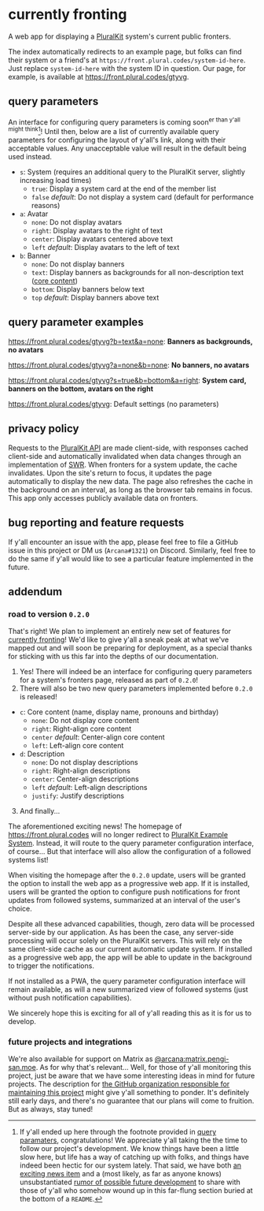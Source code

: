 # currently fronting

A web app for displaying a [PluralKit](https://pluralkit.me/) system's current public fronters.

The index automatically redirects to an example page, but folks can find their system or a friend's at `https://front.plural.codes/system-id-here`. Just replace `system-id-here` with the system ID in question. Our page, for example, is available at https://front.plural.codes/gtyvg.

## query parameters

An interface for configuring query parameters is coming soon<sup>er than y'all might think</sup>[^0.2.0]! Until then, below are a list of currently available query parameters for configuring the layout of y'all's link, along with their acceptable values. Any unacceptable value will result in the default being used instead.

- `s`: System (requires an additional query to the PluralKit server, slightly increasing load times)
  - `true`: Display a system card at the end of the member list
  - `false` _default_: Do not display a system card (default for performance reasons)
- `a`: Avatar
  - `none`: Do not display avatars
  - `right`: Display avatars to the right of text
  - `center`: Display avatars centered above text
  - `left` _default_: Display avatars to the left of text
- `b`: Banner
  - `none`: Do not display banners
  - `text`: Display banners as backgrounds for all non-description text ([core content](#road-to-version-020))
  - `bottom`: Display banners below text
  - `top` _default_: Display banners above text

## query parameter examples

https://front.plural.codes/gtyvg?b=text&a=none: **Banners as backgrounds, no avatars**

https://front.plural.codes/gtyvg?a=none&b=none: **No banners, no avatars**

https://front.plural.codes/gtyvg?s=true&b=bottom&a=right: **System card, banners on the bottom, avatars on the right**

https://front.plural.codes/gtyvg: Default settings (no parameters)

## privacy policy

Requests to the [PluralKit API](https://pluralkit.me/api/) are made client-side, with responses cached client-side and automatically invalidated when data changes through an implementation of [SWR](https://swr.vercel.app/). When fronters for a system update, the cache invalidates. Upon the site's return to focus, it updates the page automatically to display the new data. The page also refreshes the cache in the background on an interval, as long as the browser tab remains in focus. This app only accesses publicly available data on fronters.

## bug reporting and feature requests

If y'all encounter an issue with the app, please feel free to file a GitHub issue in this project or DM us (`Arcana#1321`) on Discord. Similarly, feel free to do the same if y'all would like to see a particular feature implemented in the future.

## addendum

[^0.2.0]: If y'all ended up here through the footnote provided in [query paramaters](#query-parameters), congratulations! We appreciate y'all taking the the time to follow our project's development. We know things have been a little slow here, but life has a way of catching up with folks, and things have indeed been hectic for our system lately. That said, we have both [an exciting news item](#road-to-version-020) and a (most likely, as far as anyone knows) unsubstantiated [rumor of possible future development](#future-projects-and-integrations) to share with those of y'all who somehow wound up in this far-flung section buried at the bottom of a `README`.

### road to version `0.2.0`

That's right! We plan to implement an entirely new set of features for [currently fronting](https://front.plural.codes)! We'd like to give y'all a sneak peak at what we've mapped out and will soon be preparing for deployment, as a special thanks for sticking with us this far into the depths of our documentation.

1. Yes! There will indeed be an interface for configuring query parameters for a system's fronters page, released as part of `0.2.0`!
2. There will also be two new query parameters implemented before `0.2.0` is released!

- `c`: Core content (name, display name, pronouns and birthday)
  - `none`: Do not display core content
  - `right`: Right-align core content
  - `center` _default_: Center-align core content
  - `left`: Left-align core content
- `d`: Description
  - `none`: Do not display descriptions
  - `right`: Right-align descriptions
  - `center`: Center-align descriptions
  - `left` _default_: Left-align descriptions
  - `justify`: Justify descriptions

3. And finally...

The aforementioned exciting news! The homepage of https://front.plural.codes will no longer redirect to [PluralKit Example System](https://front.plural.codes/exmpl). Instead, it will route to the query parameter configuration interface, of course... But that interface will also allow the configuration of a followed systems list!

When visiting the homepage after the `0.2.0` update, users will be granted the option to install the web app as a progressive web app. If it is installed, users will be granted the option to configure push notifications for front updates from followed systems, summarized at an interval of the user's choice.

Despite all these advanced capabilities, though, zero data will be processed server-side by our application. As has been the case, any server-side processing will occur solely on the PluralKit servers. This will rely on the same client-side cache as our current automatic update system. If installed as a progressive web app, the app will be able to update in the background to trigger the notifications.

If not installed as a PWA, the query parameter configuration interface will remain available, as will a new summarized view of followed systems (just without push notification capabilities).

We sincerely hope this is exciting for all of y'all reading this as it is for us to develop.

### future projects and integrations

We're also available for support on Matrix as [@arcana:matrix.pengi-san.moe](https://matrix.to/#/@arcana:matrix.pengi-san.moe). As for why that's relevant... Well, for those of y'all monitoring this project, just be aware that we have some interesting ideas in mind for future projects. The description for [the GitHub organization responsible for maintaining this project](https://github.com/systemic-chaos) might give y'all something to ponder. It's definitely still early days, and there's no guarantee that our plans will come to fruition. But as always, stay tuned!
